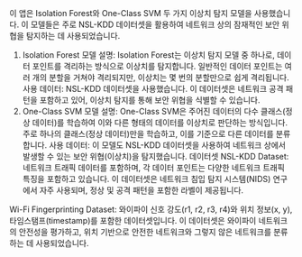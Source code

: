 이 앱은 Isolation Forest와 One-Class SVM 두 가지 이상치 탐지 모델을 사용했습니다. 이 모델들은 주로 NSL-KDD 데이터셋을 활용하여 네트워크 상의 잠재적인 보안 위협을 탐지하는 데 사용되었습니다.

1. Isolation Forest
모델 설명: Isolation Forest는 이상치 탐지 모델 중 하나로, 데이터 포인트를 격리하는 방식으로 이상치를 탐지합니다. 일반적인 데이터 포인트는 여러 개의 분할을 거쳐야 격리되지만, 이상치는 몇 번의 분할만으로 쉽게 격리됩니다.
사용 데이터: NSL-KDD 데이터셋을 사용했습니다. 이 데이터셋은 네트워크 공격 패턴을 포함하고 있어, 이상치 탐지를 통해 보안 위협을 식별할 수 있습니다.
2. One-Class SVM
모델 설명: One-Class SVM은 주어진 데이터의 다수 클래스(정상 데이터)를 학습하여 이와 다른 형태의 데이터를 이상치로 판단하는 방식입니다. 주로 하나의 클래스(정상 데이터)만을 학습하고, 이를 기준으로 다른 데이터를 분류합니다.
사용 데이터: 이 모델도 NSL-KDD 데이터셋을 사용하여 네트워크 상에서 발생할 수 있는 보안 위협(이상치)을 탐지했습니다.
데이터셋
NSL-KDD Dataset: 네트워크 트래픽 데이터를 포함하며, 각 데이터 포인트는 다양한 네트워크 트래픽 특징을 포함하고 있습니다. 이 데이터셋은 네트워크 침입 탐지 시스템(NIDS) 연구에서 자주 사용되며, 정상 및 공격 패턴을 포함한 라벨이 제공됩니다.

Wi-Fi Fingerprinting Dataset: 와이파이 신호 강도(r1, r2, r3, r4)와 위치 정보(x, y), 타임스탬프(timestamp)를 포함한 데이터셋입니다. 이 데이터셋은 와이파이 네트워크의 안전성을 평가하고, 위치 기반으로 안전한 네트워크와 그렇지 않은 네트워크를 분류하는 데 사용되었습니다.
